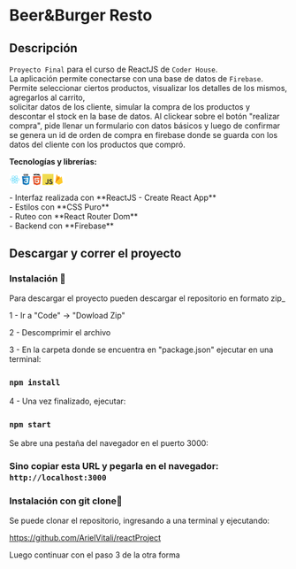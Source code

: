 # Beer&Burger Resto

## Descripción

`Proyecto Final` para el curso de ReactJS de `Coder House`. </br>
La aplicación permite conectarse con una base de datos de `Firebase`.</br>
Permite seleccionar ciertos productos, visualizar los detalles de los mismos, agregarlos al carrito,</br>
solicitar datos de los cliente, simular la compra de los productos y descontar el stock en la base de datos.
Al clickear sobre el botón "realizar compra", pide llenar un formulario con datos básicos y luego de confirmar</br>
se genera un id de orden de compra en firebase donde se guarda con los datos del cliente con los productos que compró.

**Tecnologías y librerías:**

<p style="display: flex;  ">
<img height="20" alt="REACT" src="https://raw.githubusercontent.com/github/explore/80688e429a7d4ef2fca1e82350fe8e3517d3494d/topics/react/react.png">
<img height="20" alt="CSS" src="https://raw.githubusercontent.com/github/explore/80688e429a7d4ef2fca1e82350fe8e3517d3494d/topics/css/css.png">
<img height="20" alt="HTML" src="https://raw.githubusercontent.com/github/explore/80688e429a7d4ef2fca1e82350fe8e3517d3494d/topics/html/html.png">
<img height="20" alt="JS" src="https://raw.githubusercontent.com/github/explore/80688e429a7d4ef2fca1e82350fe8e3517d3494d/topics/javascript/javascript.png">
<img height="20" alt="FIREBASE" src="https://raw.githubusercontent.com/github/explore/80688e429a7d4ef2fca1e82350fe8e3517d3494d/topics/firebase/firebase.png">
</p>
- Interfaz realizada con **ReactJS - Create React App**</br>
- Estilos con **CSS Puro**</br>
- Ruteo con **React Router Dom**</br>
- Backend con **Firebase**

## Descargar y correr el proyecto

### Instalación 🔧

Para descargar el proyecto pueden descargar el repositorio en formato zip\_

1 - Ir a "Code" -> "Dowload Zip"

2 - Descomprimir el archivo

3 - En la carpeta donde se encuentra en "package.json" ejecutar en una terminal:

### `npm install`

4 - Una vez finalizado, ejecutar:

### `npm start`

Se abre una pestaña del navegador en el puerto 3000:

### Sino copiar esta URL y pegarla en el navegador: `http://localhost:3000`

### Instalación con git clone🔧

Se puede clonar el repositorio, ingresando a una terminal y ejecutando:

https://github.com/ArielVitali/reactProject

Luego continuar con el paso 3 de la otra forma

